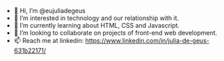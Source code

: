 - 👋 Hi, I’m @eujuliadegeus
- 👀 I’m interested in technology and our relationship with it.
- 🌱 I’m currently learning about HTML, CSS and Javascript.
- 💞️ I’m looking to collaborate on projects of front-end web development.
- 📫 Reach me at linkedin: https://www.linkedin.com/in/julia-de-geus-631b22171/

<!---
eujuliadegeus/eujuliadegeus is a ✨ special ✨ repository because its `README.md` (this file) appears on your GitHub profile.
You can click the Preview link to take a look at your changes.
--->
